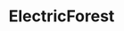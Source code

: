 ---
title: ElectricForest
crosslinks:
- Drugs
- festivals
- EDM
- considerthesource
- GanjaWhiteNightMusic
- electronicmusic
- trap
- hulaween
- videos
- edmproduction
- Qv67W
- announcements
- funk
- highqualitygifs
- MiddleLands
- NoStupidQuestions
- Coachella
- deadmau5
- '2015'
---